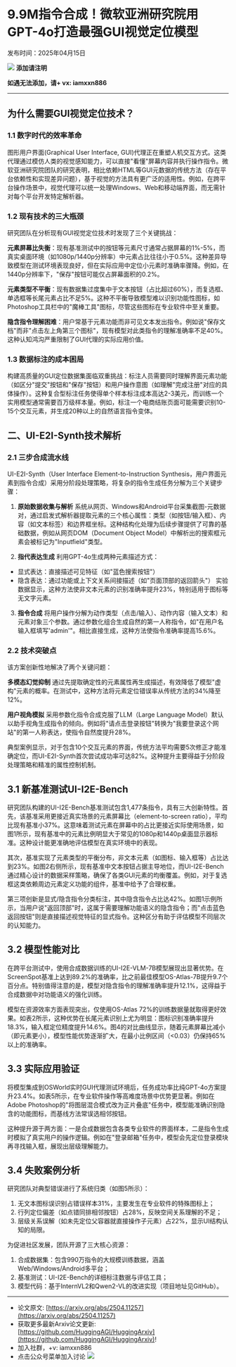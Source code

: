 # 9.9M指令合成！微软亚洲研究院用GPT-4o打造最强GUI视觉定位模型
发布时间：2025年04月15日



![](https://raw.githubusercontent.com/HuggingAGI/wx_assets/main/2025/02/12/1739367812022-81912e8f-5f91-4b9d-b4b2-52b0e322d137.png)
**添加请注明**

**如遇无法添加，请+ vx: iamxxn886**

<hr />



## 为什么需要GUI视觉定位技术？

### 1.1 数字时代的效率革命
图形用户界面(Graphical User Interface, GUI)代理正在重塑人机交互方式。这类代理通过模仿人类的视觉感知能力，可以直接"看懂"屏幕内容并执行操作指令。微软亚洲研究院团队的研究表明，相比依赖HTML等GUI元数据的传统方法（存在平台依赖性和实现差异问题），基于视觉的方法具有更广泛的适用性。例如，在跨平台操作场景中，视觉代理可以统一处理Windows、Web和移动端界面，而无需针对每个平台开发特定解析器。

### 1.2 现有技术的三大瓶颈
研究团队在分析现有GUI视觉定位技术时发现了三个关键挑战：

**元素屏幕比失衡**：现有基准测试中的按钮等元素尺寸通常占据屏幕的1%-5%，而真实桌面环境（如1080p/1440p分辨率）中元素占比往往小于0.5%。这种差异导致模型在测试环境表现良好，但在实际应用中定位小元素时准确率骤降。例如，在1440p分辨率下，"保存"按钮可能仅占屏幕面积的0.2%。

**元素类型不平衡**：现有数据集过度集中于文本按钮（占比超过60%），而复选框、单选框等长尾元素占比不足5%。这种不平衡导致模型难以识别功能性图标，如Photoshop工具栏中的"魔棒工具"图标，尽管这些图标在专业软件中至关重要。

**隐含指令理解困难**：用户常基于元素功能而非可见文本发出指令。例如说"保存文档"而非"点击左上角第三个图标"，现有模型对此类指令的理解准确率不足40%。这种认知鸿沟严重限制了GUI代理的实际应用价值。

### 1.3 数据标注的成本困局
构建高质量的GUI定位数据集面临双重挑战：标注人员需要同时理解界面元素功能（如区分"提交"按钮和"保存"按钮）和用户操作意图（如理解"完成注册"对应的具体操作）。这种复合型标注任务使得单个样本标注成本高达2-3美元，而训练一个实用模型通常需要百万级样本量。例如，标注一个电商结账页面可能需要识别10-15个交互元素，并生成20种以上的自然语言指令变体。




## 二、UI-E2I-Synth技术解析

### 2.1 三步合成流水线

UI-E2I-Synth（User Interface Element-to-Instruction Synthesis，用户界面元素到指令合成）采用分阶段处理策略，将复杂的指令生成任务分解为三个关键步骤：

1. **原始数据收集与解析**
系统从网页、Windows和Android平台采集截图-元数据对，通过启发式解析器提取元素的三个核心属性：类型（如按钮/输入框）、内容（如文本标签）和边界框坐标。这种结构化处理为后续步骤提供了可靠的基础数据，例如从网页DOM（Document Object Model）中解析出的搜索框元素会被标记为"Inputfield"类型。

2. **指代表达生成**
利用GPT-4o生成两种元素描述方式：
- 显式表达：直接描述可见特征（如"蓝色搜索按钮"）
- 隐含表达：通过功能或上下文关系间接描述（如"页面顶部的返回箭头"）
实验数据显示，这种方法使非文本元素的识别准确率提升23%，特别适用于图标等无文字元素。

3. **指令合成**
将用户操作分解为动作类型（点击/输入）、动作内容（输入文本）和元素对象三个参数。通过参数化组合生成自然的第一人称指令，如"在用户名输入框填写'admin'"。相比直接生成，这种方法使指令准确率提高15.6%。

### 2.2 技术突破点

该方案创新性地解决了两个关键问题：

**多模态幻觉抑制**
通过先提取确定性的元素属性再生成描述，有效降低了模型"虚构"元素的概率。在测试中，这种方法将元素定位错误率从传统方法的34%降至12%。

**用户视角模拟**
采用参数化指令合成克服了LLM（Large Language Model）默认以助手视角生成指令的倾向。例如将"请点击登录按钮"转换为"我要登录这个网站"的第一人称表达，使指令自然度提升28%。

典型案例显示，对于包含10个交互元素的界面，传统方法平均需要5次修正才能准确定位，而UI-E2I-Synth首次尝试成功率可达82%。这种提升主要得益于分阶段处理策略和精准的属性控制机制。




## 3.1 新基准测试UI-I2E-Bench

研究团队构建的UI-I2E-Bench基准测试包含1,477条指令，具有三大创新特性。首先，该基准采用更接近真实场景的元素屏幕比（element-to-screen ratio），平均比现有基准小37%。这意味着测试元素在屏幕中的占比更接近实际使用场景，如图1所示，现有基准中的元素比例明显大于常见的1080p和1440p桌面显示器标准。这种设计能更准确地评估模型在真实环境中的表现。

其次，基准实现了元素类型的平衡分布，非文本元素（如图标、输入框等）占比达到23%。如图2右侧所示，现有基准中文本按钮占据主导地位，而UI-I2E-Bench通过精心设计的数据采样策略，确保了各类GUI元素的均衡覆盖。例如，对于复选框这类依赖周边元素定义功能的组件，基准中给予了合理权重。

第三项创新是显式/隐含指令分类标注，其中隐含指令占比达42%。如图1示例所示，当用户说"返回顶部"时，这属于需要理解功能语义的隐含指令；而"点击蓝色返回按钮"则是直接描述视觉特征的显式指令。这种区分有助于评估模型不同层次的认知能力。

## 3.2 模型性能对比

在跨平台测试中，使用合成数据训练的UI-I2E-VLM-7B模型展现出显著优势。在ScreenSpot基准上达到89.2%的准确率，比之前最佳模型OS-Atlas-7B提升9.7个百分点。特别值得注意的是，模型对隐含指令的理解准确率提升12.1%，这得益于合成数据中对功能语义的强化训练。

模型在资源效率方面表现突出，仅使用OS-Atlas 72%的训练数据量就取得更好效果。如表2所示，这种优势在长尾元素识别上尤为明显：图标识别准确率提升18.3%，输入框定位精度提升14.6%。图4的对比曲线显示，随着元素屏幕比减小（即元素更小），模型性能优势逐渐扩大，在最小比例区间（<0.03）仍保持65%以上的准确率。

## 3.3 实际应用验证

将模型集成到OSWorld实时GUI代理测试环境后，任务成功率比纯GPT-4o方案提升23.4%。如表5所示，在专业软件操作等高难度场景中优势更显著。例如在Adobe Photoshop的"将图层混合模式改为正片叠底"任务中，模型能准确识别隐含的功能图标，而基线方法常误选相邻按钮。

这种提升源于两方面：一是合成数据包含各类专业软件的界面样本，二是指令生成时模拟了真实用户的操作逻辑。例如在"登录邮箱"任务中，模型会先定位登录模块再寻找输入框，展现出层级理解能力。

## 3.4 失败案例分析

研究团队对典型错误进行了系统归类（如图5所示）：
1. 无文本图标误识别占错误样本31%，主要发生在专业软件的特殊图标上；
2. 行列定位偏差（如点错同排相邻按钮）占28%，反映空间关系理解的不足；
3. 层级关系误解（如未先定位父容器就直接操作子元素）占22%，显示UI结构认知的局限。

为促进社区发展，团队开源了三大核心资源：
1. 合成数据集：包含990万指令的大规模训练数据，涵盖Web/Windows/Android多平台；
2. 基准测试：UI-I2E-Bench的详细标注数据与评估工具；
3. 模型代码：基于InternVL2和Qwen2-VL的改进实现（项目地址见GitHub）。



<hr />

- 论文原文: [https://arxiv.org/abs/2504.11257](https://arxiv.org/abs/2504.11257)
- 获取更多最新Arxiv论文更新: [https://github.com/HuggingAGI/HuggingArxiv](https://github.com/HuggingAGI/HuggingArxiv)!
- 加入社群，+v: iamxxn886
- 点击公众号菜单加入讨论
![](https://raw.githubusercontent.com/HuggingAGI/wx_assets/main/2024/07/31/1722434818326-94339e92-22f1-4472-9d27-fed232f70b5d.jpeg)